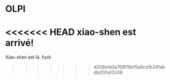 OLPI
====

<<<<<<< HEAD
xiao-shen est arrivé!
=======

Xiao-shen est là.
fuck
>>>>>>> d208bfa0a768f18e15a8ce1b341abdb200a10248
